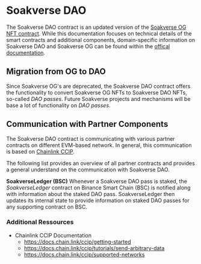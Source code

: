 # Soakverse DAO
The Soakverse DAO contract is an updated version of the [Soakverse OG NFT contract](https://etherscan.io/address/0x2019f1aa40528e632b4add3b8bcbc435dbf86404). While this documentation focuses on technical details of the smart contracts and additional components, domain-specific information on Soakverse DAO and Soakverse OG can be found within the [offical documentation](https://docs.soakverse.io/soakverse/skmt-token-1/soakverse-ogs-genesis).

## Migration from OG to DAO
Since Soakverse OG's are deprecated, the Soakverse DAO contract offers the functionality to convert Soakverse OG NFTs to Soakverse DAO NFTs, so-called *DAO passes*. Future Soakverse projects and mechanisms will be base a lot of functionality on *DAO passes*.

## Communication with Partner Components
The Soakverse DAO contract is communicating with various partner contracts on different EVM-based network. In general, this communication is based on [Chainlink CCIP](https://chain.link/cross-chain).

The following list provides an overview of all partner contracts and provides a general understand on the communication with Soakverse DAO.

**SoakverseLedger (BSC)**
Whenever a Soakverse DAO pass is staked, the *SoakverseLedger* contract on Binance Smart Chain (BSC) is notified along with information about the staked DAO pass. SoakverseLedger then updates its internal state to provide information on staked DAO passes for any supporting contract on BSC.

### Additional Ressources
* Chainlink CCIP Documentation
    * https://docs.chain.link/ccip/getting-started
    * https://docs.chain.link/ccip/tutorials/send-arbitrary-data
    * https://docs.chain.link/ccip/supported-networks
